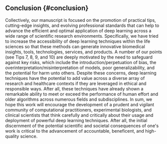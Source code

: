 ## Conclusion {#conclusion}

Collectively, our manuscript is focused on the promotion of practical tips, cutting-edge insights, and evolving professional standards that can help to advance the efficient and optimal application of deep learning across a wide range of scientific research environments.
Specifically, we have tried to increase the accessibility of deep learning techniques within the life sciences so that these methods can generate innovative biomedical insights, tools, technologies, services, and products.
A number of our points (see Tips 7, 8, 9, and 10) are deeply motivated by the need to safeguard against key risks, which include the introduction/perpetuation of bias, the overinterpretation/misinterpretation of models, poor generalizability, and the potential for harm unto others.
Despite these concerns, deep learning techniques have the potential to add value across a diverse array of research and healthcare contexts if they are leveraged in ethical and responsible ways.
After all, these techniques have already shown a remarkable ability to meet or exceed the performance of human effort and older algorithms across numerous fields and subdisciplines.
In sum, we hope this work will encourage the development of a prudent and vigilant community of computational practitioners, experimental biologists, and clinical scientists that think carefully and critically about their usage and deployment of powerful deep learning techniques.
After all, the initial discernment of the potential scientific and societal consequences of one's work is critical to the advancement of accountable, beneficent, and high-quality science.
